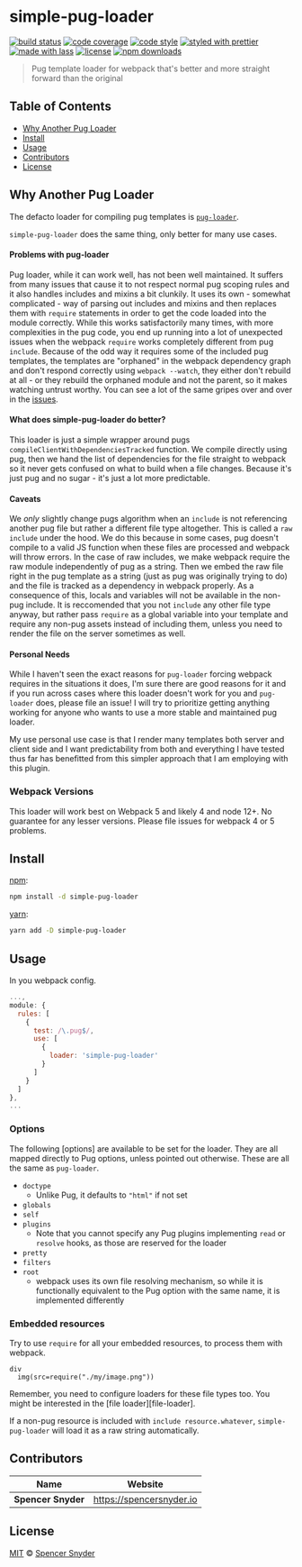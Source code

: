 # simple-pug-loader

[![build status](https://img.shields.io/travis/com/Spence-S/simple-pug-loader.svg)](https://travis-ci.com/Spence-S/better-pug-loader)
[![code coverage](https://img.shields.io/codecov/c/github/Spence-S/simple-pug-loader.svg)](https://codecov.io/gh/Spence-S/better-pug-loader)
[![code style](https://img.shields.io/badge/code_style-XO-5ed9c7.svg)](https://github.com/sindresorhus/xo)
[![styled with prettier](https://img.shields.io/badge/styled_with-prettier-ff69b4.svg)](https://github.com/prettier/prettier)
[![made with lass](https://img.shields.io/badge/made_with-lass-95CC28.svg)](https://lass.js.org)
[![license](https://img.shields.io/github/license/Spence-S/simple-pug-loader.svg)](LICENSE)
[![npm downloads](https://img.shields.io/npm/dt/simple-pug-loader.svg)](https://npm.im/better-pug-loader)

> Pug template loader for webpack that's better and more straight forward than the original

## Table of Contents

- [Why Another Pug Loader](#why-another-pug-loader)
- [Install](#install)
- [Usage](#usage)
- [Contributors](#contributors)
- [License](#license)

## Why Another Pug Loader

The defacto loader for compiling pug templates is [`pug-loader`](https://github.com/pugjs/pug-loader).

`simple-pug-loader` does the same thing, only better for many use cases.

#### Problems with pug-loader
Pug loader, while it can work well, has not been well maintained. It suffers from many issues that cause it to not respect normal pug scoping rules and it also handles includes and mixins a bit clunkily. It uses its own - somewhat complicated - way of parsing out includes and mixins and then replaces them with `require` statements in order to get the code loaded into the module correctly. While this works satisfactorily many times, with more complexities in the pug code, you end up running into a lot of unexpected issues when the webpack `require` works completely different from pug `include`. Because of the odd way it requires some of the included pug templates, the templates are "orphaned" in the webpack dependency graph and don't respond correctly using `webpack --watch`, they either don't rebuild at all - or they rebuild the orphaned module and not the parent, so it makes watching untrust worthy. You can see a lot of the same gripes over and over in the [issues](https://github.com/pugjs/pug-loader/issues).

#### What does simple-pug-loader do better?
This loader is just a simple wrapper around pugs `compileClientWithDependenciesTracked` function. We compile directly using pug, then we hand the list of dependencies for the file straight to webpack so it never gets confused on what to build when a file changes. Because it's just pug and no sugar - it's just a lot more predictable.

#### Caveats
We _only_ slightly change pugs algorithm when an `include` is not referencing another pug file but rather a different file type altogether. This is called a `raw include` under the hood. We do this because in some cases, pug doesn't compile to a valid JS function when these files are processed and webpack will throw errors. In the case of raw includes, we make webpack require the raw module independently of pug as a string. Then we embed the raw file right in the pug template as a string (just as pug was originally trying to do) and the file is tracked as a dependency in webpack properly. As a consequence of this, locals and variables will not be available in the non-pug include. It is reccomended that you not `include` any other file type anyway, but rather pass `require` as a global variable into your template and require any non-pug assets instead of including them, unless you need to render the file on the server sometimes as well.

#### Personal Needs
While I haven't seen the exact reasons for `pug-loader` forcing webpack requires in the situations it does, I'm sure there are good reasons for it and if you run across cases where this loader doesn't work for you and `pug-loader` does, please file an issue! I will try to prioritize getting anything working for anyone who wants to use a more stable and maintained pug loader.

My use personal use case is that I render many templates both server and client side and I want predictability from both and everything I have tested thus far has benefitted from this simpler approach that I am employing with this plugin.

### Webpack Versions

This loader will work best on Webpack 5 and likely 4 and node 12+. No guarantee for any lesser versions. Please file issues for webpack 4 or 5 problems.

## Install

[npm][]:

```sh
npm install -d simple-pug-loader
```

[yarn][]:

```sh
yarn add -D simple-pug-loader
```

## Usage

In you webpack config.

```js
...,
module: {
  rules: [
    {
      test: /\.pug$/,
      use: [
        {
          loader: 'simple-pug-loader'
        }
      ]
    }
  ]
},
...
```

### Options

The following [options] are available to be set for the loader. They are all mapped directly to Pug options, unless pointed out otherwise. These are all the same as `pug-loader`.

- `doctype`
  - Unlike Pug, it defaults to `"html"` if not set
- `globals`
- `self`
- `plugins`
  - Note that you cannot specify any Pug plugins implementing `read` or `resolve` hooks, as those are reserved for the loader
- `pretty`
- `filters`
- `root`
  - webpack uses its own file resolving mechanism, so while it is functionally equivalent to the Pug option with the same name, it is implemented differently

### Embedded resources

Try to use `require` for all your embedded resources, to process them with webpack.

```pug
div
  img(src=require("./my/image.png"))
```

Remember, you need to configure loaders for these file types too. You might be interested in the [file loader][file-loader].

If a non-pug resource is included with `include resource.whatever`, `simple-pug-loader` will load it as a raw string automatically.

## Contributors

| Name               | Website                    |
| ------------------ | -------------------------- |
| **Spencer Snyder** | <https://spencersnyder.io> |

## License

[MIT](LICENSE) © [Spencer Snyder](https://spencersnyder.io)

##

[npm]: https://www.npmjs.com/
[yarn]: https://yarnpkg.com/
